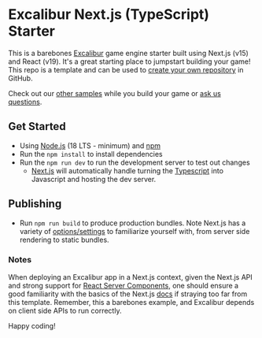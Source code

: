# Excalibur Next.js (TypeScript) Starter

This is a barebones [Excalibur](https://excaliburjs.com) game engine starter built using Next.js (v15) and React (v19). It's a great starting place to jumpstart building your game! This repo is a template and can be used to [create your own repository](https://github.com/excaliburjs/template-nextjs/generate) in GitHub.

Check out our [other samples](https://excaliburjs.com/samples) while you build your game or [ask us questions](https://github.com/excaliburjs/Excalibur/discussions).

## Get Started

* Using [Node.js](https://nodejs.org/en/) (18 LTS - minimum) and [npm](https://www.npmjs.com/)
* Run the `npm install` to install dependencies
* Run the `npm run dev` to run the development server to test out changes
   * [Next.js](https://nextjs.org/) will automatically handle turning the [Typescript](https://www.typescriptlang.org/) into Javascript and hosting the dev server.

## Publishing

* Run `npm run build` to produce production bundles. Note Next.js has a variety of [options/settings](https://nextjs.org/docs/app/building-your-application/deploying) to familiarize yourself with, from server side rendering to static bundles.

### Notes

When deploying an Excalibur app in a Next.js context, given the Next.js API and strong support for [React Server Components](https://react.dev/reference/rsc/server-components), one should ensure a good familiarity with the basics of the Next.js [docs](https://nextjs.org/learn) if straying too far from this template. Remember, this a barebones example, and Excalibur depends on client side APIs to run correctly.

Happy coding!